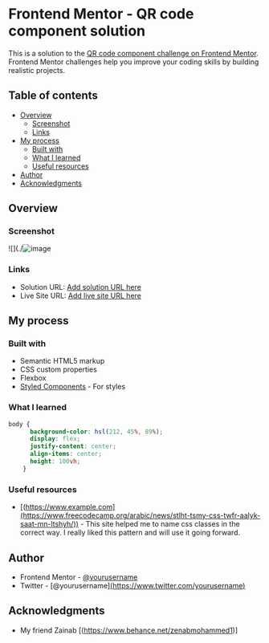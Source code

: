 # Frontend Mentor - QR code component solution

This is a solution to the [QR code component challenge on Frontend Mentor](https://www.frontendmentor.io/challenges/qr-code-component-iux_sIO_H). Frontend Mentor challenges help you improve your coding skills by building realistic projects. 

## Table of contents

- [Overview](#overview)
  - [Screenshot](#screenshot)
  - [Links](#links)
- [My process](#my-process)
  - [Built with](#built-with)
  - [What I learned](#what-i-learned)
  - [Useful resources](#useful-resources)
- [Author](#author)
- [Acknowledgments](#acknowledgments)

## Overview

### Screenshot

![](./![image](https://user-images.githubusercontent.com/113911084/192092851-598cefc3-94f8-4dfb-8124-9bdd31fcce27.png)

### Links

- Solution URL: [Add solution URL here]([https://your-solution-url.com](https://www.frontendmentor.io/solutions/qr-code-component-main-UeRX9n_GE5))
- Live Site URL: [Add live site URL here]( https://dinaelmasry22.github.io/qr-code-component-main/)

## My process

### Built with

- Semantic HTML5 markup
- CSS custom properties
- Flexbox
- [Styled Components](https://styled-components.com/) - For styles

### What I learned

```css
body {
      background-color: hsl(212, 45%, 89%);
      display: flex;
      justify-content: center;
      align-items: center;
      height: 100vh;
    }
```

### Useful resources

- [(https://www.example.com](https://www.freecodecamp.org/arabic/news/stlht-tsmy-css-twfr-aalyk-saat-mn-ltshyh/)) - This site helped me to name css classes in the correct way. I really liked this pattern and will use it going forward.

## Author

- Frontend Mentor - [@yourusername]([https://www.frontendmentor.io/profile/yourusername](https://www.frontendmentor.io/profile/dinaElmasry22))
- Twitter - [@yourusername][(https://www.twitter.com/yourusername)](https://twitter.com/Dina7465?t=zk-rjh7LKaxehwGkNiAvfQ&s=09)

## Acknowledgments
- My friend Zainab  [(https://www.behance.net/zenabmohammed1)]

